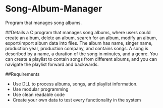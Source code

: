 # Song-Album-Manager
Program that manages song albums.

##Details
a C program that manages song albums, where users could create an album, delete
an album, search for an album, modify an album, export/import album data into files. The
album has name, singer name, production year, production company, and contains songs.
A song is described by a name, a duration of the song in minutes, and a genre. You can
create a playlist to contain songs from different albums, and you can navigate the playlist
forward and backwards.

##Requirements
- Use DLL to process albums, songs, and playlist information.
- Use modular programming
- Use clean readable code
- Create your own data to test every functionality in the system
